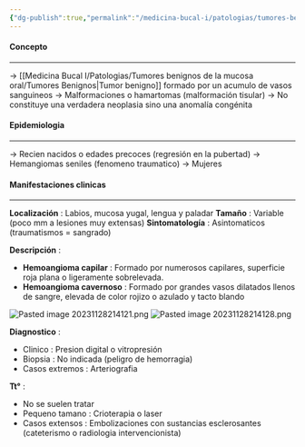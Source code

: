 ```yaml
---
{"dg-publish":true,"permalink":"/medicina-bucal-i/patologias/tumores-benignos-de-la-mucosa-oral/tumores-mesenquimatosos/hemangioma/"}
---
```



#### Concepto
---

→ [[Medicina Bucal I/Patologias/Tumores benignos de la mucosa oral/Tumores Benignos\|Tumor benigno]] formado por un acumulo de vasos sanguineos
→ Malformaciones o hamartomas (malformación tisular)
→ No constituye una verdadera neoplasia sino una anomalía congénita

#### Epidemiologia
---

→ Recien nacidos o edades precoces (regresión en la pubertad)
→ Hemangiomas seniles (fenomeno traumatico)
→ Mujeres
#### Manifestaciones clinicas
---

**Localización** : Labios, mucosa yugal, lengua y paladar 
**Tamaño** : Variable (poco mm a lesiones muy extensas)
**Sintomatología** : Asintomaticos (traumatismos = sangrado)

**Descripción** :
- **Hemoangioma capilar** : Formado por numerosos capilares, superficie roja plana o ligeramente sobrelevada.
- **Hemoangioma cavernoso** : Formado por grandes vasos dilatados llenos de sangre, elevada de color rojizo o azulado y tacto blando

![Pasted image 20231128214121.png](/img/user/Cirugia%20Bucal%20I/Medias/Pasted%20image%2020231128214121.png)
![Pasted image 20231128214128.png](/img/user/Cirugia%20Bucal%20I/Medias/Pasted%20image%2020231128214128.png)

**Diagnostico** : 
- Clinico : Presion digital o vitropresión
- Biopsia : No indicada (peligro de hemorragia)
- Casos extremos : Arteriografia

**Tt°** :
- No se suelen tratar
- Pequeno tamano : Crioterapia o laser
- Casos extensos : Embolizaciones con sustancias esclerosantes (cateterismo o radiologia intervencionista)